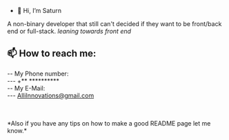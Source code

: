 - 👋 Hi, I’m Saturn

A non-binary developer that still can't decided if they want to be front/back end or full-stack.
*leaning towards front end*


## 📫 How to reach me: <br>
-- My Phone number: <br>
--- +** ********** <br>
-- My E-Mail: <br>
--- AlliInnovations@gmail.com <br>


<br>
<br>
*Also if you have any tips on how to make a good README page let me know.*
